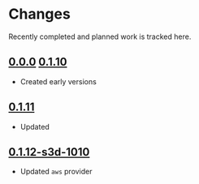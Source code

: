 # Changes
Recently completed and planned work is tracked here.

## [0.0.0](.) [0.1.10](.)
- Created early versions

## [0.1.11](.)
- Updated

## [0.1.12-s3d-1010](.)
- Updated `aws` provider
